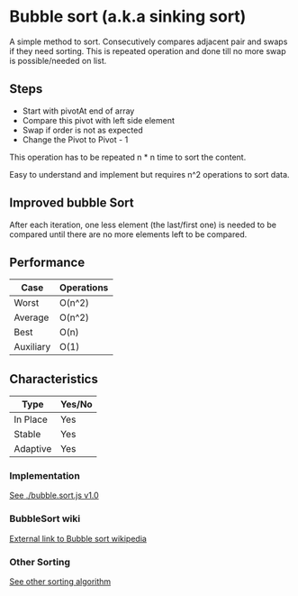 # Bubble sort (a.k.a sinking sort)
A simple method to sort. Consecutively compares adjacent pair and swaps if they need sorting.
This is repeated operation and done till no more swap is possible/needed on list.

## Steps
- Start with pivotAt end of array
- Compare this pivot with left side element
- Swap if order is not as expected
- Change the Pivot to Pivot - 1

This operation has to be repeated n * n time to sort the content.

Easy to understand and implement but requires n^2 operations to sort data.

## Improved bubble Sort
After each iteration, one less element (the last/first one) is needed to be compared until there are no more elements left to be compared.


## Performance
| Case        | Operations |
| ----------- | ---------- |
| Worst       | O(n^2)     |
| Average     | O(n^2)     |
| Best        | O(n)       |
| Auxiliary   | O(1)       |

## Characteristics
| Type       | Yes/No  |
| ---------- | ------- |
| In Place   | Yes     |
| Stable     | Yes     |
| Adaptive   | Yes     |

### Implementation
[See ./bubble.sort.js v1.0](bubble.sort.js)

### BubbleSort wiki
[External link to Bubble sort wikipedia](https://en.wikipedia.org/wiki/Bubble_sort)

### Other Sorting
[See other sorting algorithm](../)
